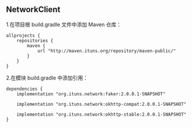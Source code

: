 ## NetworkClient

1.在项目根 build.gradle 文件中添加 Maven 仓库：
```
allprojects {
    repositories {
        maven {
            url "http://maven.ituns.org/repository/maven-public/"
        }
    }
}
```

2.在模块 build.gradle 中添加引用：
```
dependencies {
    implementation "org.ituns.network:faker:2.0.0.1-SNAPSHOT"

    implementation "org.ituns.network:okhttp-compat:2.0.0.1-SNAPSHOT"

    implementation "org.ituns.network:okhttp-stable:2.0.0.1-SNAPSHOT"
}
```